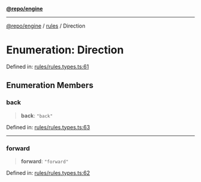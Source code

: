 [**@repo/engine**](../../README.md)

***

[@repo/engine](../../modules.md) / [rules](../README.md) / Direction

# Enumeration: Direction

Defined in: [rules/rules.types.ts:61](https://github.com/alexqguo/drinking-board-game-v3/blob/1123a2491488adcd1534d1bcc4d95b9a9f0d7a43/packages/engine/src/rules/rules.types.ts#L61)

## Enumeration Members

### back

> **back**: `"back"`

Defined in: [rules/rules.types.ts:63](https://github.com/alexqguo/drinking-board-game-v3/blob/1123a2491488adcd1534d1bcc4d95b9a9f0d7a43/packages/engine/src/rules/rules.types.ts#L63)

***

### forward

> **forward**: `"forward"`

Defined in: [rules/rules.types.ts:62](https://github.com/alexqguo/drinking-board-game-v3/blob/1123a2491488adcd1534d1bcc4d95b9a9f0d7a43/packages/engine/src/rules/rules.types.ts#L62)
